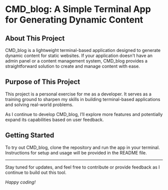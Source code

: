 # CMD_blog: A Simple Terminal App for Generating Dynamic Content

## About This Project
CMD_blog is a lightweight terminal-based application designed to generate dynamic content for static websites. If your application doesn't have an admin panel or a content management system, CMD_blog provides a straightforward solution to create and manage content with ease.



## Purpose of This Project
This project is a personal exercise for me as a developer. It serves as a training ground to sharpen my skills in building terminal-based applications and solving real-world problems. 

As I continue to develop CMD_blog, I’ll explore more features and potentially expand its capabilities based on user feedback.


## Getting Started
To try out CMD_blog, clone the repository and run the app in your terminal. Instructions for setup and usage will be provided in the README file.

---

Stay tuned for updates, and feel free to contribute or provide feedback as I continue to build out this tool. 

*Happy coding!*

